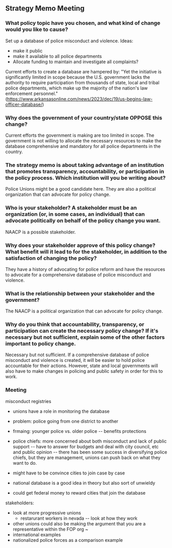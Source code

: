 ## Strategy Memo Meeting

### What policy topic have you chosen, and what kind of change would you like to cause?
Set up a database of police misconduct and violence.
Ideas:
- make it public
- make it available to all police departments
- Allocate funding to maintain and investigate all complaints?

Current efforts to create a database are hampered by:
"Yet the initiative is significantly limited in scope because the U.S. government lacks the authority to require participation from thousands of state, local and tribal police departments, which make up the majority of the nation's law enforcement personnel." (https://www.arkansasonline.com/news/2023/dec/19/us-begins-law-officer-database/)

### Why does the government of your country/state OPPOSE this change?
Current efforts the government is making are too limited in scope. The government is not willing to allocate the necessary resources to make the database comprehensive and mandatory for all police departments in the country.

### The strategy memo is about taking advantage of an institution that promotes transparency, accountability, or participation in the policy process.  Which institution will you be writing about?
Police Unions might be a good candidate here. They are also a political organization that can advocate for policy change.

### Who is your stakeholder?  A stakeholder must be an organization (or, in some cases, an individual) that can advocate politically on behalf of the policy change you want.
NAACP is a possible stakeholder.

### Why does your stakeholder approve of this policy change?  What benefit will it lead to for the stakeholder, in addition to the satisfaction of changing the policy?
They have a history of advocating for police reform and have the resources to advocate for a comprehensive database of police misconduct and violence.

### What is the relationship between your stakeholder and the government?
The NAACP is a political organization that can advocate for policy change.

### Why do you think that accountability, transparency, or participation can create the necessary policy change?  If it's necessary but not sufficient, explain some of the other factors important to policy change.
Necessary but not sufficient. If a comprehensive database of police misconduct and violence is created, it will be easier to hold police accountable for their actions. However, state and local governments will also have to make changes in policing and public safety in order for this to work.


### Meeting
misconduct registries
- unions have a role in monitoring the database
- problem: police going from one district to another
- frmaing: younger police vs. older police
-- benefits protections
- police chiefs: more concerned about both misconduct and lack of public support
-- have to answer for budgets and deal with city council, etc and public opinion
-- there has been some success in diversifying police chiefs, but they are management, unions can push back on what they want to do.


- might have to be convince cities to join case by case
- national database is a good idea in theory but also sort of unwieldy

- could get federal money to reward cities that join the database


stakeholders:
- look at more progressive unions
    - restarurant workers in nevada -- look at how they work
- other unions
could also be making the argument that you are a representative within the FOP org ~
- international examples
- nationalized police forces as a comparison example

